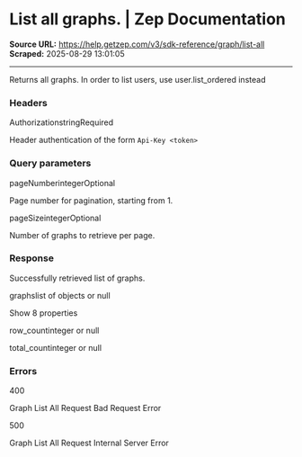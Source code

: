 # List all graphs. | Zep Documentation

**Source URL:** https://help.getzep.com/v3/sdk-reference/graph/list-all  
**Scraped:** 2025-08-29 13:01:05

---

Returns all graphs. In order to list users, use user.list_ordered instead

### Headers

AuthorizationstringRequired

Header authentication of the form `Api-Key <token>`

### Query parameters

pageNumberintegerOptional

Page number for pagination, starting from 1.

pageSizeintegerOptional

Number of graphs to retrieve per page.

### Response

Successfully retrieved list of graphs.

graphslist of objects or null

Show 8 properties

row_countinteger or null

total_countinteger or null

### Errors

400

Graph List All Request Bad Request Error

500

Graph List All Request Internal Server Error
